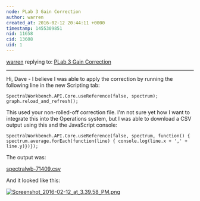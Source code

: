 ```yaml
---
node: PLab 3 Gain Correction
author: warren
created_at: 2016-02-12 20:44:11 +0000
timestamp: 1455309851
nid: 11658
cid: 13608
uid: 1
---
```




[warren](../profile/warren) replying to: [PLab 3 Gain Correction](../notes/stoft/03-06-2015/plab-3-gain-correction)

----
Hi, Dave - I believe I was able to apply the correction by running the following line in the new Scripting tab:

    SpectralWorkbench.API.Core.useReference(false, spectrum); graph.reload_and_refresh();

This used your non-rolled-off correction file. I'm not sure yet how I want to integrate this into the Operations system, but I was able to download a CSV output using this and the JavaScript console: 

    SpectralWorkbench.API.Core.useReference(false, spectrum, function() { spectrum.average.forEach(function(line) { console.log(line.x + ',' + line.y)})});

The output was: 

<a href="//i.publiclab.org/system/images/photos/000/014/276/original/spectralwb-71409.csv"><i class="icon icon-file"></i> spectralwb-71409.csv</a>

And it looked like this:

[![Screenshot_2016-02-12_at_3.39.58_PM.png](//i.publiclab.org/system/images/photos/000/014/277/large/Screenshot_2016-02-12_at_3.39.58_PM.png)](//i.publiclab.org/system/images/photos/000/014/277/original/Screenshot_2016-02-12_at_3.39.58_PM.png)

